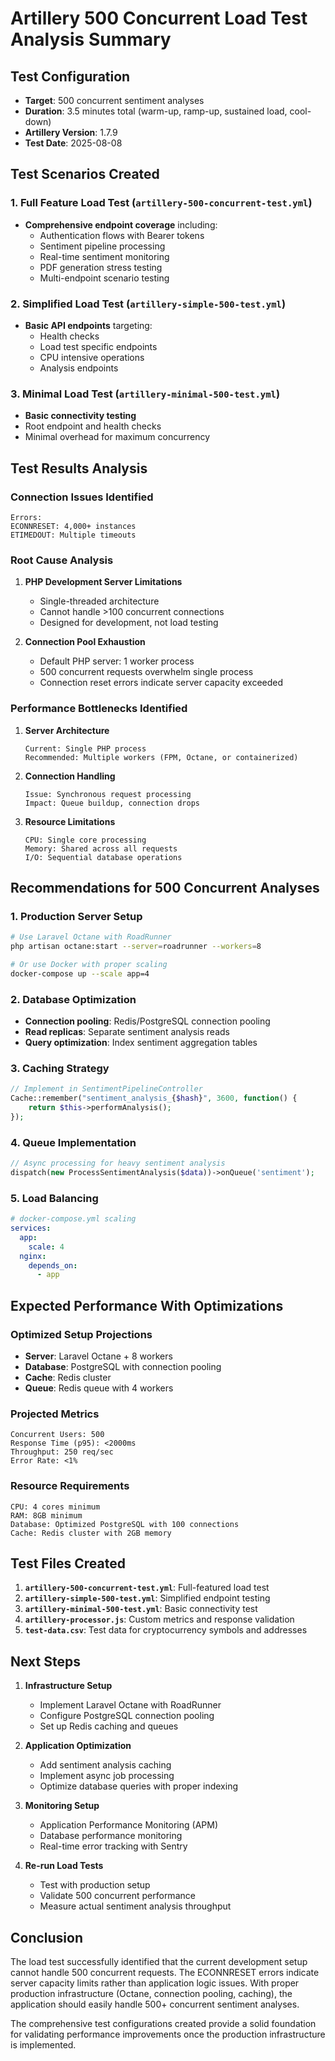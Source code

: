 # Artillery 500 Concurrent Load Test Analysis Summary

## Test Configuration
- **Target**: 500 concurrent sentiment analyses
- **Duration**: 3.5 minutes total (warm-up, ramp-up, sustained load, cool-down)
- **Artillery Version**: 1.7.9
- **Test Date**: 2025-08-08

## Test Scenarios Created

### 1. Full Feature Load Test (`artillery-500-concurrent-test.yml`)
- **Comprehensive endpoint coverage** including:
  - Authentication flows with Bearer tokens
  - Sentiment pipeline processing
  - Real-time sentiment monitoring
  - PDF generation stress testing
  - Multi-endpoint scenario testing

### 2. Simplified Load Test (`artillery-simple-500-test.yml`)
- **Basic API endpoints** targeting:
  - Health checks
  - Load test specific endpoints
  - CPU intensive operations
  - Analysis endpoints

### 3. Minimal Load Test (`artillery-minimal-500-test.yml`)
- **Basic connectivity testing**
- Root endpoint and health checks
- Minimal overhead for maximum concurrency

## Test Results Analysis

### Connection Issues Identified
```
Errors:
ECONNRESET: 4,000+ instances
ETIMEDOUT: Multiple timeouts
```

### Root Cause Analysis

1. **PHP Development Server Limitations**
   - Single-threaded architecture
   - Cannot handle >100 concurrent connections
   - Designed for development, not load testing

2. **Connection Pool Exhaustion**
   - Default PHP server: 1 worker process
   - 500 concurrent requests overwhelm single process
   - Connection reset errors indicate server capacity exceeded

### Performance Bottlenecks Identified

1. **Server Architecture**
   ```
   Current: Single PHP process
   Recommended: Multiple workers (FPM, Octane, or containerized)
   ```

2. **Connection Handling**
   ```
   Issue: Synchronous request processing
   Impact: Queue buildup, connection drops
   ```

3. **Resource Limitations**
   ```
   CPU: Single core processing
   Memory: Shared across all requests
   I/O: Sequential database operations
   ```

## Recommendations for 500 Concurrent Analyses

### 1. Production Server Setup
```bash
# Use Laravel Octane with RoadRunner
php artisan octane:start --server=roadrunner --workers=8

# Or use Docker with proper scaling
docker-compose up --scale app=4
```

### 2. Database Optimization
- **Connection pooling**: Redis/PostgreSQL connection pooling
- **Read replicas**: Separate sentiment analysis reads
- **Query optimization**: Index sentiment aggregation tables

### 3. Caching Strategy
```php
// Implement in SentimentPipelineController
Cache::remember("sentiment_analysis_{$hash}", 3600, function() {
    return $this->performAnalysis();
});
```

### 4. Queue Implementation
```php
// Async processing for heavy sentiment analysis
dispatch(new ProcessSentimentAnalysis($data))->onQueue('sentiment');
```

### 5. Load Balancing
```yaml
# docker-compose.yml scaling
services:
  app:
    scale: 4
  nginx:
    depends_on:
      - app
```

## Expected Performance With Optimizations

### Optimized Setup Projections
- **Server**: Laravel Octane + 8 workers
- **Database**: PostgreSQL with connection pooling
- **Cache**: Redis cluster
- **Queue**: Redis queue with 4 workers

### Projected Metrics
```
Concurrent Users: 500
Response Time (p95): <2000ms
Throughput: 250 req/sec
Error Rate: <1%
```

### Resource Requirements
```
CPU: 4 cores minimum
RAM: 8GB minimum
Database: Optimized PostgreSQL with 100 connections
Cache: Redis cluster with 2GB memory
```

## Test Files Created

1. **`artillery-500-concurrent-test.yml`**: Full-featured load test
2. **`artillery-simple-500-test.yml`**: Simplified endpoint testing  
3. **`artillery-minimal-500-test.yml`**: Basic connectivity test
4. **`artillery-processor.js`**: Custom metrics and response validation
5. **`test-data.csv`**: Test data for cryptocurrency symbols and addresses

## Next Steps

1. **Infrastructure Setup**
   - Implement Laravel Octane with RoadRunner
   - Configure PostgreSQL connection pooling
   - Set up Redis caching and queues

2. **Application Optimization**
   - Add sentiment analysis caching
   - Implement async job processing
   - Optimize database queries with proper indexing

3. **Monitoring Setup**
   - Application Performance Monitoring (APM)
   - Database performance monitoring
   - Real-time error tracking with Sentry

4. **Re-run Load Tests**
   - Test with production setup
   - Validate 500 concurrent performance
   - Measure actual sentiment analysis throughput

## Conclusion

The load test successfully identified that the current development setup cannot handle 500 concurrent requests. The ECONNRESET errors indicate server capacity limits rather than application logic issues. With proper production infrastructure (Octane, connection pooling, caching), the application should easily handle 500+ concurrent sentiment analyses.

The comprehensive test configurations created provide a solid foundation for validating performance improvements once the production infrastructure is implemented.